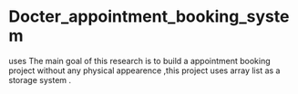 # Docter_appointment_booking_system
uses The main goal of this research is to build a appointment booking project without any physical appearence ,this project uses array list as a storage system .
